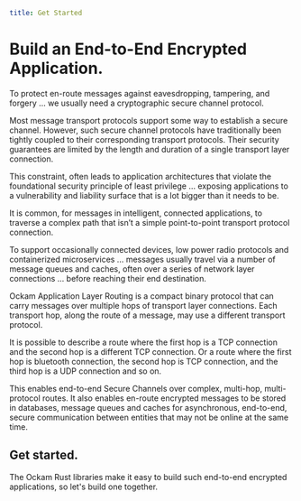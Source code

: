 ```yaml
title: Get Started
```

# Build an End-to-End Encrypted Application.

To protect en-route messages against eavesdropping, tampering, and forgery …
we usually need a cryptographic secure channel protocol.

Most message transport protocols support some way to establish a secure
channel. However, such secure channel protocols have traditionally been tightly
coupled to their corresponding transport protocols. Their security guarantees
are limited by the length and duration of a single transport layer connection.

This constraint, often leads to application architectures that violate the
foundational security principle of least privilege … exposing applications to
a vulnerability and liability surface that is a lot bigger than it needs to be.

It is common, for messages in intelligent, connected applications, to traverse
a complex path that isn’t a simple point-to-point transport protocol connection.

To support occasionally connected devices, low power radio protocols and
containerized microservices … messages usually travel via a number of message
queues and caches, often over a series of network layer connections … before
reaching their end destination.

Ockam Application Layer Routing is a compact binary protocol that can carry
messages over multiple hops of transport layer connections. Each transport hop,
along the route of a message, may use a different transport protocol.

It is possible to describe a route where the first hop is a TCP connection and
the second hop is a different TCP connection. Or a route where the first
hop is bluetooth connection, the second hop is TCP connection, and the third
hop is a UDP connection and so on.

This enables end-to-end Secure Channels over complex, multi-hop, multi-protocol
routes. It also enables en-route encrypted messages to be stored in databases,
message queues and caches for asynchronous, end-to-end, secure communication
between entities that may not be online at the same time.

## Get started.

The Ockam Rust libraries make it easy to build such end-to-end encrypted
applications, so let's build one together.

<div style="display: none; visibility: hidden;">
<a href="./00-setup">00. Setup</a>
</div>
